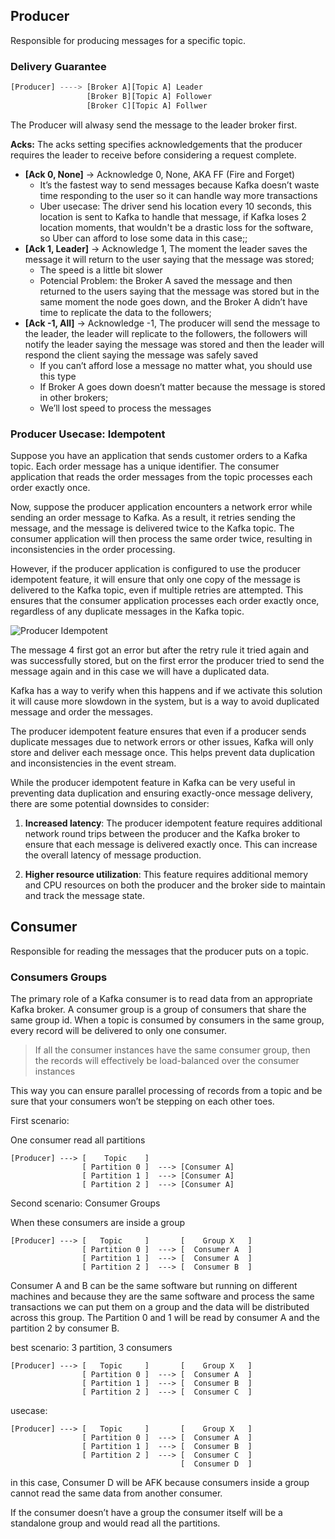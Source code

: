 ## Producer

Responsible for producing messages for a specific topic.


### Delivery Guarantee
```jsx
[Producer] ----> [Broker A][Topic A] Leader
				 [Broker B][Topic A] Follower
				 [Broker C][Topic A] Follwer
```

The Producer will alwasy send the message to the leader broker first.

**Acks:**
The acks setting specifies acknowledgements that the producer requires the leader to receive before considering a request complete.

- **[Ack 0, None]** → Acknowledge 0, None, AKA FF (Fire and Forget)
    - It’s the fastest way to send messages because Kafka doesn’t waste time responding to the user so it can handle way more transactions
    - Uber usecase: The driver send his location every 10 seconds, this location is sent to Kafka to handle that message, if Kafka loses 2 location moments, that wouldn't be a drastic loss for the software, so Uber can afford to lose some data in this case;;
- **[Ack 1, Leader]** → Acknowledge 1, The moment the leader saves the message it will return to the user saying that the message was stored;
    - The speed is a little bit slower
    - Potencial Problem: the Broker A saved the message and then returned to the users saying that the message was stored but in the same moment the node goes down, and the Broker A didn’t have time to replicate the data to the followers;
- **[Ack -1, All]** → Acknowledge -1, The producer will send the message to the leader, the leader will replicate to the followers, the followers will notify the leader saying the message was stored and then the leader will respond the client saying the message was safely saved
    - If you can’t afford lose a message no matter what, you should use this type
    - If Broker A goes down doesn’t matter because the message is stored in other brokers;
    - We’ll lost speed to process the messages


### **Producer Usecase: Idempotent**

Suppose you have an application that sends customer orders to a Kafka topic. Each order message has a unique identifier. The consumer application that reads the order messages from the topic processes each order exactly once.

Now, suppose the producer application encounters a network error while sending an order message to Kafka. As a result, it retries sending the message, and the message is delivered twice to the Kafka topic. The consumer application will then process the same order twice, resulting in inconsistencies in the order processing.

However, if the producer application is configured to use the producer idempotent feature, it will ensure that only one copy of the message is delivered to the Kafka topic, even if multiple retries are attempted. This ensures that the consumer application processes each order exactly once, regardless of any duplicate messages in the Kafka topic.

![Producer Idempotent](/Advanced-Journey/images/kakfa/producer-indepotence.png)

The message 4 first got an error but after the retry rule it tried again and was successfully stored, but on the first error the producer tried to send the message again and in this case we will have a duplicated data.

Kafka has a way to verify when this happens and if we activate this solution it will cause more slowdown in the system, but is a way to avoid duplicated message and order the messages.

The producer idempotent feature ensures that even if a producer sends duplicate messages due to network errors or other issues, Kafka will only store and deliver each message once. This helps prevent data duplication and inconsistencies in the event stream.

While the producer idempotent feature in Kafka can be very useful in preventing data duplication and ensuring exactly-once message delivery, there are some potential downsides to consider:

1. **Increased latency**: The producer idempotent feature requires additional network round trips between the producer and the Kafka broker to ensure that each message is delivered exactly once. This can increase the overall latency of message production.

2. **Higher resource utilization**: This feature requires additional memory and CPU resources on both the producer and the broker side to maintain and track the message state.

## Consumer

Responsible for reading the messages that the producer puts on a topic.

### **Consumers Groups**

The primary role of a Kafka consumer is to read data from an appropriate Kafka broker. A consumer group is a group of consumers that share the same group id. When a topic is consumed by consumers in the same group, every record will be delivered to only one consumer.

> If all the consumer instances have the same consumer group, then the records will effectively be load-balanced over the consumer instances

This way you can ensure parallel processing of records from a topic and be sure that your consumers won’t be stepping on each other toes.

First scenario:

One consumer read all partitions
```
[Producer] ---> [    Topic    ]
				[ Partition 0 ]  ---> [Consumer A]
				[ Partition 1 ]  ---> [Consumer A]
				[ Partition 2 ]  ---> [Consumer A]
```

Second scenario: Consumer Groups

When these consumers are inside a group
```
[Producer] ---> [   Topic     ]       [    Group X   ]
				[ Partition 0 ]  ---> [  Consumer A  ]
				[ Partition 1 ]  ---> [  Consumer A  ]
				[ Partition 2 ]  ---> [  Consumer B  ]
```
Consumer A and B can be the same software but running on different machines and because they are the same software and process the same transactions we can put them on a group and the data will be distributed across this group.
The Partition 0 and 1 will be read by consumer A and the partition 2 by consumer B.

best scenario: 3 partition, 3 consumers
```
[Producer] ---> [   Topic     ]       [    Group X   ]
				[ Partition 0 ]  ---> [  Consumer A  ]
				[ Partition 1 ]  ---> [  Consumer B  ]
				[ Partition 2 ]  ---> [  Consumer C  ]
```

usecase:
```
[Producer] ---> [   Topic     ]       [    Group X   ]
				[ Partition 0 ]  ---> [  Consumer A  ]
				[ Partition 1 ]  ---> [  Consumer B  ]
				[ Partition 2 ]  ---> [  Consumer C  ]
									  [  Consumer D  ]
```
in this case, Consumer D will be AFK because consumers inside a group 
cannot read the same data from another consumer.

If the consumer doesn’t have a group the consumer itself will be a standalone group and would read all the partitions.